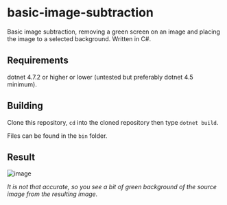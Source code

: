 # basic-image-subtraction
Basic image subtraction, removing a green screen on an image and placing the image to a selected background. Written in C#.

## Requirements
dotnet 4.7.2 or higher or lower (untested but preferably dotnet 4.5 minimum).

## Building
Clone this repository, `cd` into the cloned repository then type `dotnet build`.

Files can be found in the `bin` folder.

## Result
![image](https://user-images.githubusercontent.com/38452446/136361119-e9ca340f-44db-4e0c-b8b1-03a749e52cae.png)

*It is not that accurate, so you see a bit of green background of the source image from the resulting image.*
